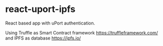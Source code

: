 # react-uport-ipfs
React based app with uPort authentication.

Using Truffle as Smart Contract framework https://truffleframework.com/
and IPFS as database https://ipfs.io/
